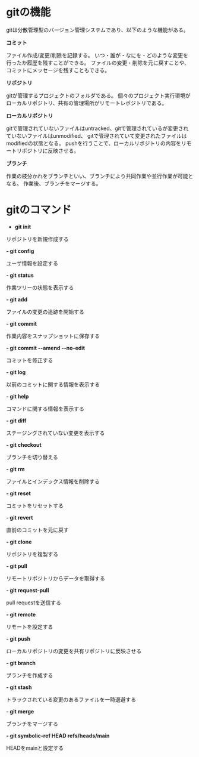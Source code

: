 # gitの機能

gitは分散管理型のバージョン管理システムであり、以下のような機能がある。


**コミット**

ファイル作成/変更/削除を記録する。
いつ・誰が・なにを・どのような変更を行ったか履歴を残すことができる。
ファイルの変更・削除を元に戻すことや、コミットにメッセージを残すこともできる。

**リポジトリ**

gitが管理するプロジェクトのフォルダである。
個々のプロジェクト実行環境がローカルリポジトリ、共有の管理場所がリモートレポジトリである。

**ローカルリポジトリ**

gitで管理されていないファイルはuntracked、gitで管理されているが変更されていないファイルはunmodified、
gitで管理されていて変更されたファイルはmodifiedの状態となる。
pushを行うことで、ローカルリポジトリの内容をリモートリポジトリに反映させる。

**ブランチ**

作業の枝分かれをブランチといい、ブランチにより共同作業や並行作業が可能となる。
作業後、ブランチをマージする。


# gitのコマンド

- **git init** 

リポジトリを新規作成する

**- git config**   

ユーザ情報を設定する

**- git status**   

作業ツリーの状態を表示する

**- git add**   

ファイルの変更の追跡を開始する

**- git commit**   

作業内容をスナップショットに保存する

**- git commit --amend --no-edit**   

コミットを修正する

**- git log**   

以前のコミットに関する情報を表示する

**- git help**   

コマンドに関する情報を表示する

**- git diff**   

ステージングされていない変更を表示する

**- git checkout**   

ブランチを切り替える

**- git rm**   

ファイルとインデックス情報を削除する

**- git reset**   

コミットをリセットする

**- git revert**   

直前のコミットを元に戻す

**- git clone**   

リポジトリを複製する

**- git pull**   

リモートリポジトリからデータを取得する

**- git request-pull**   

pull requestを送信する

**- git remote**   

リモートを設定する

**- git push**   

ローカルリポジトリの変更を共有リポジトリに反映させる

**- git branch**   

ブランチを作成する

**- git stash**   

トラックされている変更のあるファイルを一時退避する

**- git merge**   

ブランチをマージする

**- git symbolic-ref HEAD refs/heads/main**   

HEADをmainと設定する
